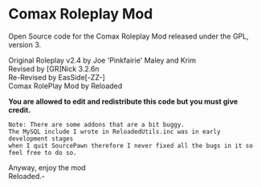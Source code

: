 # Comax Roleplay Mod

Open Source code for the Comax Roleplay Mod released under the GPL, version 3.

Original Roleplay v2.4 by Joe 'Pinkfairie' Maley and Krim<br>
Revised by [GR]Nick 3.2.6n<br>
Re-Revised by EasSide[-ZZ-]<br>
Comax RolePlay Mod by Reloaded<br>

<strong>You are allowed to edit and redistribute this code but you must give credit.</strong>
```
Note: There are some addons that are a bit buggy.
The MySQL include I wrote in ReloadedUtils.inc was in early development stages
when I quit SourcePawn therefore I never fixed all the bugs in it so feel free to do so.
```

Anyway, enjoy the mod<br>
Reloaded.-
